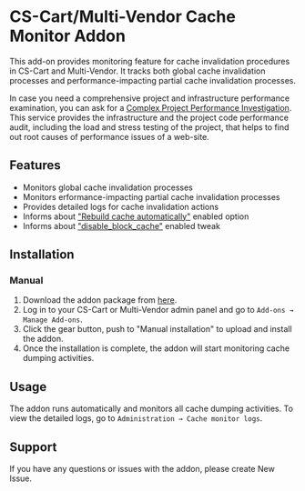 # CS-Cart/Multi-Vendor Cache Monitor Addon

This add-on provides monitoring feature for cache invalidation procedures in CS-Cart and Multi-Vendor. It tracks both global cache invalidation processes and performance-impacting partial cache invalidation processes.

In case you need a comprehensive project and infrastructure performance examination, you can ask for a [Complex Project Performance Investigation](https://asaplab.io/services/complex-project-performance-investigation). This service provides the infrastructure and the project code performance audit, including the load and stress testing of the project, that helps to find out root causes of performance issues of a web-site. 

## Features

- Monitors global cache invalidation processes
- Monitors erformance-impacting partial cache invalidation processes
- Provides detailed logs for cache invalidation actions
- Informs about ["Rebuild cache automatically"](https://docs.scalesta.com/user-guide/cs-cart/disable-rebuild-cache-automatically/) enabled option
- Informs about ["disable_block_cache"](https://docs.scalesta.com/user-guide/cs-cart/enable-block-cache/) enabled tweak

## Installation

### Manual 

1. Download the addon package from [here](#todo).
2. Log in to your CS-Cart or Multi-Vendor admin panel and go to `Add-ons → Manage Add-ons`.
3. Click the gear button, push to "Manual installation" to upload and install the addon.
4. Once the installation is complete, the addon will start monitoring cache dumping activities.

## Usage

The addon runs automatically and monitors all cache dumping activities. To view the detailed logs, go to `Administration → Cache monitor logs`.

## Support

If you have any questions or issues with the addon, please create New Issue.
